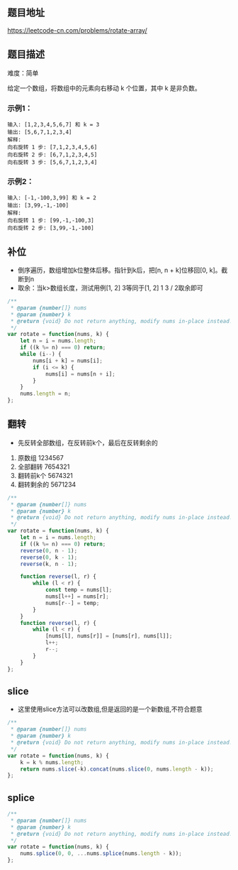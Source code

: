 ## 题目地址

https://leetcode-cn.com/problems/rotate-array/

## 题目描述

难度：简单

给定一个数组，将数组中的元素向右移动 k 个位置，其中 k 是非负数。

### 示例1：

```
输入: [1,2,3,4,5,6,7] 和 k = 3
输出: [5,6,7,1,2,3,4]
解释:
向右旋转 1 步: [7,1,2,3,4,5,6]
向右旋转 2 步: [6,7,1,2,3,4,5]
向右旋转 3 步: [5,6,7,1,2,3,4]
```

### 示例2：

```
输入: [-1,-100,3,99] 和 k = 2
输出: [3,99,-1,-100]
解释: 
向右旋转 1 步: [99,-1,-100,3]
向右旋转 2 步: [3,99,-1,-100]
```

## 补位

- 倒序遍历，数组增加k位整体后移。指针到k后，把[n, n + k]位移回[0, k]。截断到n
- 取余：当k>数组长度，测试用例[1, 2] 3等同于[1, 2] 1 3 / 2取余即可

```js
/**
 * @param {number[]} nums
 * @param {number} k
 * @return {void} Do not return anything, modify nums in-place instead.
 */
var rotate = function(nums, k) {
    let n = i = nums.length;
    if ((k %= n) === 0) return;
    while (i--) {
        nums[i + k] = nums[i];
        if (i <= k) {
            nums[i] = nums[n + i];
        }
    }
    nums.length = n;
};
```

## 翻转

- 先反转全部数组，在反转前k个，最后在反转剩余的
1. 原数组    1234567
2. 全部翻转  7654321
3. 翻转前k个 5674321
4. 翻转剩余的 5671234

```js
/**
 * @param {number[]} nums
 * @param {number} k
 * @return {void} Do not return anything, modify nums in-place instead.
 */
var rotate = function(nums, k) {
    let n = i = nums.length;
    if ((k %= n) === 0) return;
    reverse(0, n - 1);
    reverse(0, k - 1);
    reverse(k, n - 1);

    function reverse(l, r) {
        while (l < r) {
            const temp = nums[l];
            nums[l++] = nums[r];
            nums[r--] = temp;
        }
    }
    function reverse(l, r) {
        while (l < r) {
            [nums[l], nums[r]] = [nums[r], nums[l]];
            l++;
            r--;
        }
    }
};
```

## slice

- 这里使用slice方法可以改数组,但是返回的是一个新数组,不符合题意

```js
/**
 * @param {number[]} nums
 * @param {number} k
 * @return {void} Do not return anything, modify nums in-place instead.
 */
var rotate = function(nums, k) {
	k = k % nums.length;
	return nums.slice(-k).concat(nums.slice(0, nums.length - k));
};
```

## splice

```js
/**
 * @param {number[]} nums
 * @param {number} k
 * @return {void} Do not return anything, modify nums in-place instead.
 */
var rotate = function(nums, k) {
	nums.splice(0, 0, ...nums.splice(nums.length - k));
};
```